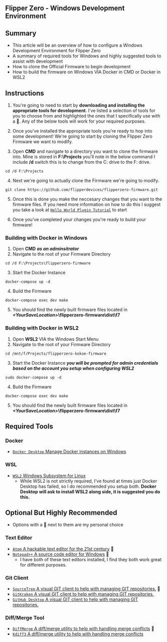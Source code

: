 ## Flipper Zero - Windows Development Environment

## Summary 
- This article will be an overview of how to configure a Windows Development Environment for Flipper Zero
- A summary of required tools for Windows and highly suggested tools to assist with development 
- How to clone the Official Firmware to begin development
- How to build the firmware on Windows VIA Docker in CMD or Docker in WSL2 

## Instructions
1) You're going to need to start by **downloading and installing the appropriate tools for development**. I've listed a selection of tools for you to choose from and highlighted the ones that I specifically use with a :frog:. Any of the below tools will work for your required purposes. 

2) Once you've installed the appropriate tools you're ready to hop into some development! We're going to start by cloning the Flipper Zero Firmware we want to modify.

3) Open **CMD** and navigate to a directory you want to clone the firmware into. Mine is stored in **F:\Projects** you'll note in the below command I include **/d** switch this is to change from the C: drive to the F: drive. 
```batch
cd /d F:\Projects
```
4) Next we're going to actually clone the Firmware we're going to modify. 
```git
git clone https://github.com/flipperdevices/flipperzero-firmware.git
```

5) Once this is done you make the neccesary changes that you want to the firmware files. If you need more information on how to do this I suggest you take a look at [`Hello World Plugin Tutorial`](https://github.com/DroomOne/Flipper-Plugin-Tutorial) to start

6) Once you've completed your changes you're ready to build your firmware! 

### Building with Docker in Windows

1) Open **CMD** ***as an adminsitrator***
2) Navigate to the root of your Firmware Directory
```
cd /d F:\Projects\flipperzero-firmware
```
3) Start the Docker Instance
```
docker-compose up -d
```
4) Build the Firmware
```
docker-compose exec dev make
```
5) You should find the newly built firmware files located in ***\<YourSaveLocation>*****\flipperzero-firmware\dist\f7**

### Building with Docker in WSL2 
1) Open **WSL2** VIA the Windows Start Menu
2) Navigate to the root of your Firmware Directory
```
cd /mnt/f/Projects/flipperzero-kokoe-firmware
```
3) Start the Docker Instance ***you will be prompted for admin credentials based on the account you setup when configuring WSL2***
```
sudo docker-compose up -d
```
4) Build the Firmware
```
docker-compose exec dev make
```
5) You should find the newly built firmware files located in ***\<YourSaveLocation>*****\flipperzero-firmware\dist\f7**

## Required Tools

### Docker
- [`Docker Desktop` Manage Docker instances on Windows](https://www.docker.com/get-started/)

### WSL
- [`WSL2` Windows Subsystem for Linux ](https://docs.microsoft.com/en-us/windows/wsl/install)
    - While WSL2 is not strictly required, I've found at times just Docker Desktop has failed, so I do recommended you setup both. **Docker Desktop will ask to install WSL2 along side, it is suggested you do this.**


## Optional But Highly Recommended
- Options with a :frog: next to them are my personal choice

### Text Editor
- [`Atom` A hackable text editor for the 21st century](https://atom.io) :frog:
- [`Notepad++` A source code editor for Windows](https://notepad-plus-plus.org) :frog:
    - I have both of these text editors installed, I find they both work great for different purposes. 


### Git Client
- [`SourceTree` A visual GIT client to help with managing GIT repositories.](https://www.sourcetreeapp.com) :frog:
- [`GitKraken` A visual GIT client to help with managing GIT repositories.](https://www.gitkraken.com)
- [`GitHub Desktop` A visual GIT client to help with managing GIT repositories.](https://desktop.github.com)

### Diff/Merge Tool
- [`DiffMerge` A diff/merge utility to help with handling merge conflicts](https://www.sourcegear.com/diffmerge/downloads.html) :frog:
- [`Kdiff3` A diff/merge utility to help with handling merge conflicts](http://kdiff3.sourceforge.net)
